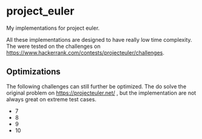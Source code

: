 # project_euler
My implementations for project euler.

All these implementations are designed to have really low time complexity. The were tested on the challenges on https://www.hackerrank.com/contests/projecteuler/challenges.

## Optimizations

The following challenges can still further be optimized. The do solve the original problem on https://projecteuler.net/ , but the implementation are not always great on extreme test cases.
* 7
* 8
* 9
* 10
